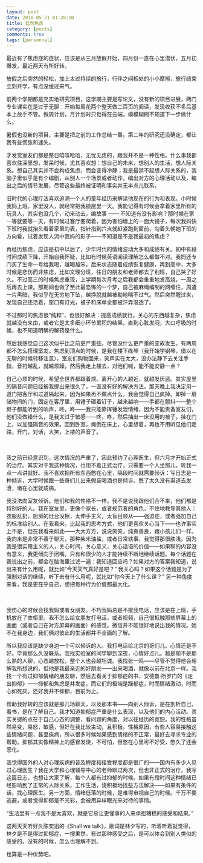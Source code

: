 ```yaml
---
layout: post
date: 2018-05-21 01:28:10 
title: 猛然焦虑
category: [posts]
comments: true
tags: [personnal]
---
```


最近有了焦虑症的症状，应该是从三月放假开始，四月份一直在心里潜伏，五月初爆发，最近两天有所好转。

放假之后突然的轻松，加上太过持续的旅行，行伴之间相处的小小摩擦，旅行结束立刻开学，有点没缓过来气。

前两个学期都是充实地研究项目，这学期主要是写论文，没有新的项目进展，两门专业课实在是过于无聊：开始每周花两个整天做二百页的阅读，发现收获不多后基本上放手不管。做周计划，月计划时只觉得在云端，模模糊糊不知道下一步做什么。

暑假也没新的项目，主要是把之前的工作总结一番。第二年的研究还没确定，都让我有些慌张和迷失。

才发觉室友们都是整日嘻嘻哈哈，无忧无虑的，跟我并不是一种性格。什么事我都喜欢往深里想，发呆时候，尤其喜欢想：想自己的未来，想别人的生活，想人际关系。想自己其实并不会构成焦虑，而会变得冷静；我是最禁不起想人际关系的，我脑子里似乎是有个编剧，从别人一个场景或者动作，编出对方的心理活动以及，编出之后的情节发展，尽管这些最终被证明和事实并无半点儿联系。

旧时代的心理疗法喜欢追溯一个人的童年经历来解读他现在的行为和表现。小时候我妈上班，家里没人，就经常把我锁屋里一天。我能记得有时候会拿着家里所有的玩具人，其实也没几个，动来动去，编故事 —— 不知道有没有影响？那时候在家一等就要等一天，有时候过客厅要爬着，因为害怕墙上的一面大镜子，每次我妈快下班时我就抬头看着家里的表，指针指到六点就赶紧跑到窗前，勾着头朝她下班的方向看，试着发现人流中我妈的影子——不知道是不是我最初的焦虑？

再经历焦虑，应该是初中以后了，少年时代的情绪波动大多和成绩有关。初中有段时间成绩下降，开始自我怀疑，比如有时候英语阅读理解怎么都做不对。我妈还专门买了生命一号给我喝，越喝越笨。后来状态随着成绩恢复健康，再到高中，大多时候是悲伤而非焦虑，比如文理分班，往日的朋友和老师都去了别班，自己哭了好久。不过高三的时候焦虑重现，上学期每次月考之后我都会重重地发高烧，一周之后再去上课。那期间也做了至此最恐怖的一个梦，自己被麻绳编制的网缠住，周遭一片黑暗，我似乎在无穷地下坠，越挣脱就越被勒地喘不过气。然后突然醒过来，发现自己还活着，窗口有灯光，被子和床单全都被汗弄湿透了。

不过那时的焦虑很“纯粹”，也很好解决：提高成绩就行。关心的东西越复杂，焦虑就越没有来由，或者它是太多细小环节累积的结果，直到心脏发闷，大口呼吸的时候，也不知道明确的解药是什么。

然后我感觉自己这次似乎比之前更严重些。尽管没什么更严重的变故发生。有两周都不怎么搭理室友。焦虑到顶点的时候，是我在楼下练琴（我开始学钢琴，借以在无聊的时候转移注意），室友们购物回来，笑声实在太大，没办法静下去关注手指，音符越乱，就越烦躁，然后我走上楼去，对他们喊，能不能安静一点？

自己心烦的时候，希望全世界都跟着烦。离开心的人越近，就越发厌恶。其实屋里的隔音问题已经被我提出来很久了，一直没有好的解决方法。那天晚上我决定用一道门把客厅和过道隔起来，因为如果再不做点什么，我会觉得自己疯掉。卸掉一扇储物间的门，固定在客厅里，用锤子砸着钉子，越来越响——手都在颤抖——整个房子都能听到的响声，咚，咚——我只能靠挥锤发泄情绪，因为不能责备室友们，他们没做错什么，是我太过于敏感——咚，咚，然后抽出一床没用的被子，挂在门上，以加强隔音的效果。回到卧室，瘫倒在床上，心里想着，再也不用听见他们走路，开门，对话，大笑，上楼的声音了。

<br><br>
我之前已经意识到，这次情况的严重了，因此预约了心理医生，但六月才开始正式的治疗。其实对于我这种情况，也用不着正式治疗，只需要一个人坐那儿，听我一点一点讲就好。我不喜欢把所有东西憋在心里，隔段时间就需要倾诉：写日志是一种倾诉，大学时候跟一些哥们儿出来假装喝酒也是倾诉。憋了太久没有渠道去发泄，堵在心里就成病。

我没法向室友倾诉。他们和我的性格不一样。我不是说我跟他们合不来，他们都是特别好的人。我在室友里，更像个家长，或者规范者的角色，不住地教导其他人：衣服乱扔，厨房的灶台没擦，太伸手主义，太盲目顺从——强迫症，或者强加自己的标准给别人。在我看来，比起我的思考方式，他们更喜欢关心当下——也许事实上不是，但在我看来如此——大大方方，说说笑笑，纯真善良，跟小孩儿们一样。我向来是非常不善于聊天，那种柴米油盐，或者日常轶事，我觉得那很肤浅。因为我是很实用主义的人，关心时间，关心意义，关心话语的价值——如果聊的内容没有意义，我更倾向于闭嘴。只有和很少的人才能持续不断地继续话题。每个话题在我说出之前，都会在脑海里过滤一遍：我知道回应吗？如果对方的答案我知道，说出来有什么用呢，就比如“今天天气真好是吧？” 我关心吗？如果这个话题是为了强制对话的继续，听下去有什么用呢，就比如“你今天上了什么课？”  另一种角度来看，我是更在乎自己，想把每种行为价值都最大化。

<br><br>
我伤心的时候会找我妈或者女朋友。不巧我妈总是不接我电话，应该是在上班，手机放在了衣柜里。我不怎么给女朋友打电话，或者视频，自己很抵触那些屏幕上的画面（或者自己在对方屏幕的画面）的感觉。微信并不能很好地说出我的情况。她不在我身边，我们俩对彼此的生活都并不全面的了解。

所以我应该是缺少身边一个可以倾诉的人。我打电话给北京的哥们儿。心情还是不好。毕竟那么久没联系。我找实验室的同学聊到深夜，心情好点儿。越是和不是那么熟的人聊，心态越放松，整个人也会越坦诚。我找张一鸣——尽管不觉得他会理解我所想说的，但他是我最亲近的好朋友——出来喝酒，就像以前在北京一样。我找一个有过抑郁情绪的朋友聊，然后去看关于抑郁症的书，安德鲁·所罗门的《走出抑郁》——抑郁和焦虑是并发症，而它们的极端是躁郁症，时而情绪激动，时而心如死灰。还好我并不抑郁，目前为止。

帮助我好转的应该就是那几场聊天，以及那本书——向别人倾诉，是在剖析自己，看书，是在了解自己。我才知道抑郁症严重是什么表现，以及他们的内心活动。其实关键的点在于自己心态的调整，看问题的角度，对以往经历的宽恕。我的性格虽然易变，易怒，敏感，但好在我比较主动，且积极。性格原因，有些人容易接触这些情绪问题，甚至疾病，所以很多时候如果感到情绪的不正常，最好去寻求专业的帮助。抑郁其实像精神上的感冒发烧，不可怕，但憋在心里可不好受，憋久了还会恶化。

我觉得国外的人对心理疾病的普及程度和接受程度都是很广的——国内有多少人见过心理医生？我在大学和心理辅导中心的老师聊过两次，但也非正式的治疗。我写这篇日志，也想让大家了解，每个人都有过抑郁的时候。如果有段时间这种情绪已经影响到了正常的人际关系，工作生活，请积极地找些方法解决——如果有条件的话，找心理医生。另一方面，情绪低落的时候，是难得审视自己的时候。千万不要逃避，或者觉得抑郁是不光彩，会被用异样眼光来对待的事情。

“生活里有一点我不是太喜欢，就是它总让更懂事的人来承担糟糕的感受和结果。”

这两天天听好久陈奕迅的《Shall we talk》，歌词是林夕写的，听着听着就觉得，林夕是不是得过抑郁症，一搜果然。有过那种感受之后，是可以体会到别人类似的感受的。没有的时候，怎么也理解不到。

也算是一种优势吧。